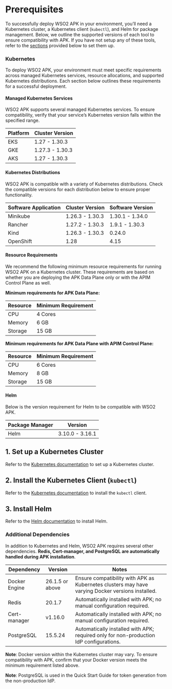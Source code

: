 # Prerequisites

To successfully deploy WSO2 APK in your environment, you’ll need a Kubernetes cluster, a Kubernetes client (`kubectl`), and Helm for package management. Below, we outline the supported versions of each tool to ensure compatibility with APK. If you have not setup any of these tools, refer to the [sections](#1-set-up-a-kubernetes-cluster) provided below to set them up.

### Kubernetes

To deploy WSO2 APK, your environment must meet specific requirements across managed Kubernetes services, resource allocations, and supported Kubernetes distributions. Each section below outlines these requirements for a successful deployment.

#### Managed Kubernetes Services

WSO2 APK supports several managed Kubernetes services. To ensure compatibility, verify that your service’s Kubernetes version falls within the specified range.

| Platform | Cluster Version |
| -------- | --------------- |
| EKS      | 1.27 - 1.30.3   |
| GKE      | 1.27.3 - 1.30.3 |
| AKS      | 1.27 - 1.30.3   |

#### Kubernetes Distributions

WSO2 APK is compatible with a variety of Kubernetes distributions. Check the compatible versions for each distribution below to ensure proper functionality.

| Software Application | Cluster Version | Software Version |
| -------------------- | --------------- | ---------------- |
| Minikube             | 1.26.3 - 1.30.3 | 1.30.1 - 1.34.0  |
| Rancher              | 1.27.2 - 1.30.3 | 1.9.1 - 1.30.3   |
| Kind                 | 1.26.3 - 1.30.3 | 0.24.0           |
| OpenShift            | 1.28            | 4.15             |

#### Resource Requirements

We recommend the following minimum resource requirements for running WSO2 APK on a Kubernetes cluster. These requirements are based on whether you are deploying the APK Data Plane only or with the APIM Control Plane as well.

**Minimum requirements for APK Data Plane:**

| Resource | Minimum Requirement |
| -------- | ------------------- |
| CPU      | 4 Cores             |
| Memory   | 6 GB                |
| Storage  | 15 GB               |

**Minimum requirements for APK Data Plane with APIM Control Plane:**

| Resource | Minimum Requirement |
| -------- | ------------------- |
| CPU      | 6 Cores             |
| Memory   | 8 GB                |
| Storage  | 15 GB               |

#### Helm

Below is the version requirement for Helm to be compatible with WSO2 APK.

| Package Manager | Version         |
| --------------- | --------------- |
| Helm            | 3.10.0 - 3.16.1 |

## 1. Set up a Kubernetes Cluster

Refer to the <a href="https://kubernetes.io/docs/setup" target="_blank">Kubernetes documentation</a> to set up a Kubernetes cluster.

## 2. Install the Kubernetes Client (`kubectl`)

Refer to the <a href="https://kubernetes.io/docs/tasks/tools/install-kubectl/" target="_blank">Kubernetes documentation</a> to install the `kubectl` client.

## 3. Install Helm

Refer to the <a href="https://helm.sh/docs/intro/install/" target="_blank">Helm documentation</a> to install Helm. 

### Additional Dependencies

In addition to Kubernetes and Helm, WSO2 APK requires several other dependencies. **Redis, Cert-manager, and PostgreSQL are automatically handled during APK installation**. 

| Dependency    | Version         | Notes                                                                                            |
| ------------- | --------------- | ------------------------------------------------------------------------------------------------ |
| Docker Engine | 26.1.5 or above | Ensure compatibility with APK as Kubernetes clusters may have varying Docker versions installed. |
| Redis         | 20.1.7          | Automatically installed with APK; no manual configuration required.                              |
| Cert-manager  | v1.16.0         | Automatically installed with APK; no manual configuration required.                              |
| PostgreSQL    | 15.5.24         | Automatically installed with APK; required only for non-production IdP configurations.           |

**Note**: Docker version within the Kubernetes cluster may vary. To ensure compatibility with APK, confirm that your Docker version meets the minimum requirement listed above.

**Note**: PostgreSQL is used in the Quick Start Guide for token generation from the non-production IdP.
